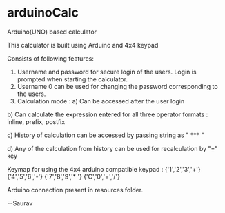 # arduinoCalc
Arduino(UNO) based calculator 

This calculator is built using Arduino and 4x4 keypad 

Consists of following features: 

1) Username and password for secure login of the users. Login is prompted when starting the calculator.
2) Username 0 can be used for changing the password corresponding to the users.
3) Calculation mode :
  a) Can be accessed after the user login
  
  b) Can calculate the expression entered for all three operator formats : inline, prefix, postfix
  
  c) History of calculation can be accessed by passing string as " *** "
  
  d) Any of the calculation from history can be used for recalculation by "=" key
                      
Keymap for using the 4x4 arduino compatible keypad :  {'1','2','3','+'}
                                                      {'4','5','6','-'}
                                                      {'7','8','9','* '}
                                                      {'C','0','=','/'}
                                                      
Arduino connection present in resources folder.

--Saurav 

  


                      
